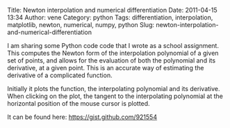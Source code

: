 Title: Newton interpolation and numerical differentiation
Date: 2011-04-15 13:34
Author: vene
Category: python
Tags: differentiation, interpolation, matplotlib, newton, numerical, numpy, python
Slug: newton-interpolation-and-numerical-differentiation

I am sharing some Python code code that I wrote as a school assignment.
This computes the Newton form of the interpolation polynomial of a given
set of points, and allows for the evaluation of both the polynomial and
its derivative, at a given point. This is an accurate way of estimating
the derivative of a complicated function.

Initially it plots the function, the interpolating polynomial and its
derivative. When clicking on the plot, the tangent to the interpolating
polynomial at the horizontal position of the mouse cursor is plotted.

It can be found here: <https://gist.github.com/921554>
